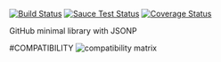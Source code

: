[![Build Status](https://travis-ci.org/justapps4all/github-jsonp.svg?branch=master&1469916839420)](https://travis-ci.org/justapps4all/github-jsonp)
[![Sauce Test Status](https://saucelabs.com/buildstatus/juanmadev?1469916839420)](https://saucelabs.com/u/juanmadev?1469916839420)
[![Coverage Status](https://coveralls.io/repos/github/justapps4all/github-jsonp/badge.svg?branch=master&1469916839420)](https://coveralls.io/github/justapps4all/github-jsonp?branch=master&1469916839420)

GitHub minimal library with JSONP


#COMPATIBILITY
![compatibility matrix](https://saucelabs.com/browser-matrix/juanmadev.svg?1469916839420)